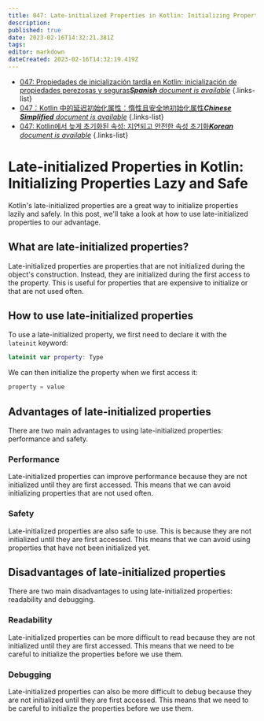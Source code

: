 ```yaml
---
title: 047: Late-initialized Properties in Kotlin: Initializing Properties Lazy and Safe
description: 
published: true
date: 2023-02-16T14:32:21.381Z
tags: 
editor: markdown
dateCreated: 2023-02-16T14:32:19.419Z
---
```


- [047: Propiedades de inicialización tardía en Kotlin: inicialización de propiedades perezosas y seguras***Spanish** document is available*](/es/Knowledge-base/Kotlin/Learning/047-late-initialized-properties-in-kotlin-initializing-properties-lazy-and-safe)
{.links-list}
- [047：Kotlin 中的延迟初始化属性：惰性且安全地初始化属性***Chinese Simplified** document is available*](/zh/Knowledge-base/Kotlin/Learning/047-late-initialized-properties-in-kotlin-initializing-properties-lazy-and-safe)
{.links-list}
- [047: Kotlin에서 늦게 초기화된 속성: 지연되고 안전한 속성 초기화***Korean** document is available*](/ko/Knowledge-base/Kotlin/Learning/047-late-initialized-properties-in-kotlin-initializing-properties-lazy-and-safe)
{.links-list}


# Late-initialized Properties in Kotlin: Initializing Properties Lazy and Safe

Kotlin's late-initialized properties are a great way to initialize properties lazily and safely. In this post, we'll take a look at how to use late-initialized properties to our advantage.

## What are late-initialized properties?

Late-initialized properties are properties that are not initialized during the object's construction. Instead, they are initialized during the first access to the property. This is useful for properties that are expensive to initialize or that are not used often.

## How to use late-initialized properties

To use a late-initialized property, we first need to declare it with the ```lateinit``` keyword:

```kotlin
lateinit var property: Type
```

We can then initialize the property when we first access it:

```kotlin
property = value
```

## Advantages of late-initialized properties

There are two main advantages to using late-initialized properties: performance and safety.

### Performance

Late-initialized properties can improve performance because they are not initialized until they are first accessed. This means that we can avoid initializing properties that are not used often.

### Safety

Late-initialized properties are also safe to use. This is because they are not initialized until they are first accessed. This means that we can avoid using properties that have not been initialized yet.

## Disadvantages of late-initialized properties

There are two main disadvantages to using late-initialized properties: readability and debugging.

### Readability

Late-initialized properties can be more difficult to read because they are not initialized until they are first accessed. This means that we need to be careful to initialize the properties before we use them.

### Debugging

Late-initialized properties can also be more difficult to debug because they are not initialized until they are first accessed. This means that we need to be careful to initialize the properties before we use them.